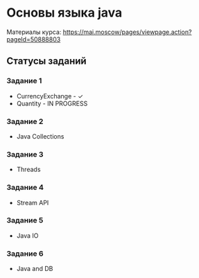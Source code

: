 # Основы языка java
Материалы курса: https://mai.moscow/pages/viewpage.action?pageId=50888803

## Статусы заданий
### Задание 1
- CurrencyExchange - ✓
- Quantity - IN PROGRESS
### Задание 2
- Java Collections
### Задание 3
- Threads
### Задание 4
- Stream API
### Задание 5
- Java IO
### Задание 6
- Java and DB
